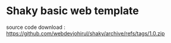 # Shaky basic web template
source code download : https://github.com/webdevjohirul/shaky/archive/refs/tags/1.0.zip

